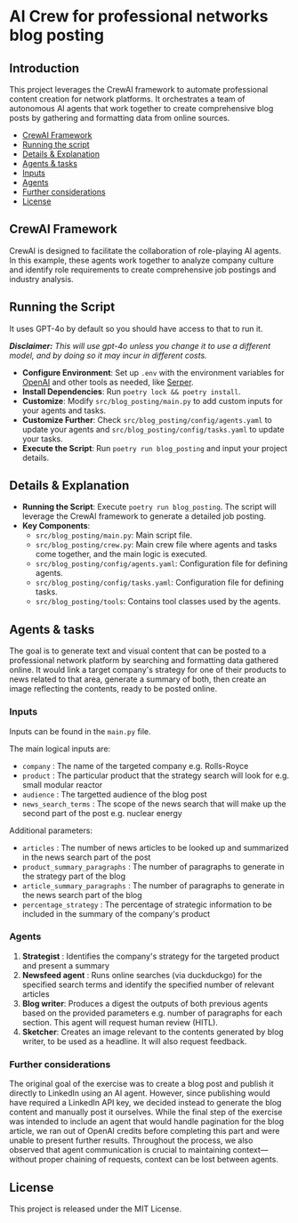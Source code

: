 # AI Crew for professional networks blog posting
## Introduction
This project leverages the CrewAI framework to automate professional content creation for network platforms. It orchestrates a team of autonomous AI agents that work together to create comprehensive blog posts by gathering and formatting data from online sources.

- [CrewAI Framework](#crewai-framework)
- [Running the script](#running-the-script)
- [Details & Explanation](#details--explanation)
- [Agents & tasks](#agents--tasks)
- [Inputs](#inputs)
- [Agents](#agents)
- [Further considerations](#further-considerations)
- [License](#license)

## CrewAI Framework
CrewAI is designed to facilitate the collaboration of role-playing AI agents. In this example, these agents work together to analyze company culture and identify role requirements to create comprehensive job postings and industry analysis.

## Running the Script
It uses GPT-4o by default so you should have access to that to run it.

***Disclaimer:** This will use gpt-4o unless you change it to use a different model, and by doing so it may incur in different costs.*

- **Configure Environment**: Set up `.env` with the environment variables for [OpenAI](https://platform.openai.com/api-keys) and other tools as needed, like [Serper](serper.dev).
- **Install Dependencies**: Run `poetry lock && poetry install`.
- **Customize**: Modify `src/blog_posting/main.py` to add custom inputs for your agents and tasks.
- **Customize Further**: Check `src/blog_posting/config/agents.yaml` to update your agents and `src/blog_posting/config/tasks.yaml` to update your tasks.
- **Execute the Script**: Run `poetry run blog_posting` and input your project details.

## Details & Explanation
- **Running the Script**: Execute `poetry run blog_posting`. The script will leverage the CrewAI framework to generate a detailed job posting.
- **Key Components**:
  - `src/blog_posting/main.py`: Main script file.
  - `src/blog_posting/crew.py`: Main crew file where agents and tasks come together, and the main logic is executed.
  - `src/blog_posting/config/agents.yaml`: Configuration file for defining agents.
  - `src/blog_posting/config/tasks.yaml`: Configuration file for defining tasks.
  - `src/blog_posting/tools`: Contains tool classes used by the agents.

## Agents & tasks
The goal is to generate text and visual content that can be posted to a professional network platform by searching and formatting data gathered online. It would link a target company's strategy for one of their products to news related to that area, generate a summary of both, then create an image reflecting the contents, ready to be posted online.

### Inputs
Inputs can be found in the `main.py` file.

The main logical inputs are:
- `company` : The name of the targeted company e.g. Rolls-Royce
- `product` : The particular product that the strategy search will look for e.g. small modular reactor
- `audience` : The targetted audience of the blog post
- `news_search_terms` : The scope of the news search that will make up the second part of the post e.g. nuclear energy

Additional parameters:
- `articles` : The number of news articles to be looked up and summarized in the news search part of the post
- `product_summary_paragraphs` : The number of paragraphs to generate in the strategy part of the blog
- `article_summary_paragraphs` : The number of paragraphs to generate in the news search part of the blog
- `percentage_strategy` : The percentage of strategic information to be included in the summary of the company's product

### Agents
1. **Strategist** : Identifies the company's strategy for the targeted product and present a summary
2. **Newsfeed agent** : Runs online searches (via duckduckgo) for the specified search terms and identify the specified number of relevant articles
3. **Blog writer**: Produces a digest the outputs of both previous agents based on the provided parameters e.g. number of paragraphs for each section. This agent will request human review (HITL).
4. **Sketcher**: Creates an image relevant to the contents generated by blog writer, to be used as a headline. It will also request feedback.

### Further considerations
The original goal of the exercise was to create a blog post and publish it directly to LinkedIn using an AI agent. However, since publishing would have required a LinkedIn API key, we decided instead to generate the blog content and manually post it ourselves. While the final step of the exercise was intended to include an agent that would handle pagination for the blog article, we ran out of OpenAI credits before completing this part and were unable to present further results. Throughout the process, we also observed that agent communication is crucial to maintaining context—without proper chaining of requests, context can be lost between agents.

## License
This project is released under the MIT License.
